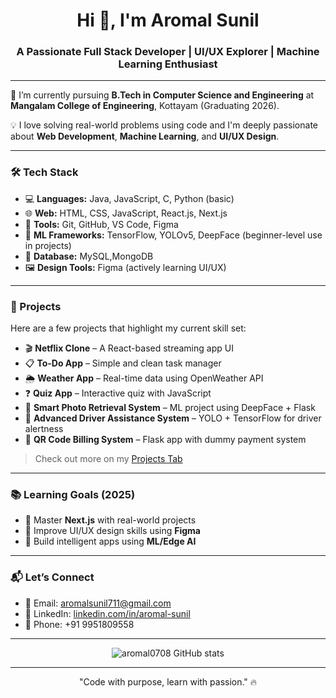 <h1 align="center">Hi 👋, I'm Aromal Sunil</h1>
<h3 align="center">A Passionate Full Stack Developer | UI/UX Explorer | Machine Learning Enthusiast</h3>

---

🚀 I’m currently pursuing **B.Tech in Computer Science and Engineering** at **Mangalam College of Engineering**, Kottayam (Graduating 2026).

💡 I love solving real-world problems using code and I'm deeply passionate about **Web Development**, **Machine Learning**, and **UI/UX Design**.

---

### 🛠️ Tech Stack

- 💻 **Languages:** Java, JavaScript, C, Python (basic)
- 🌐 **Web:** HTML, CSS, JavaScript, React.js, Next.js
- 🔧 **Tools:** Git, GitHub, VS Code, Figma
- 🧠 **ML Frameworks:** TensorFlow, YOLOv5, DeepFace (beginner-level use in projects)
- 💾 **Database:** MySQL,MongoDB
- 🖼️ **Design Tools:** Figma (actively learning UI/UX)

---

### 🧩 Projects

Here are a few projects that highlight my current skill set:

- 🎬 **Netflix Clone** – A React-based streaming app UI  
- 📋 **To-Do App** – Simple and clean task manager  
- 🌦️ **Weather App** – Real-time data using OpenWeather API  
- ❓ **Quiz App** – Interactive quiz with JavaScript  
- 🧠 **Smart Photo Retrieval System** – ML project using DeepFace + Flask  
- 🚗 **Advanced Driver Assistance System** – YOLO + TensorFlow for driver alertness  
- 🛒 **QR Code Billing System** – Flask app with dummy payment system  

> Check out more on my [Projects Tab](https://github.com/aromal0708?tab=repositories)

---

### 📚 Learning Goals (2025)

- 🔁 Master **Next.js** with real-world projects  
- 🎨 Improve UI/UX design skills using **Figma**  
- 🤖 Build intelligent apps using **ML/Edge AI**    

---

### 📬 Let’s Connect

- 📧 Email: [aromalsunil711@gmail.com](mailto:aromalsunil711@gmail.com)  
- 💼 LinkedIn: [linkedin.com/in/aromal-sunil](https://linkedin.com/in/aromal-sunil)  
- 📱 Phone: +91 9951809558  

---

<p align="center">
  <img src="https://github-readme-stats.vercel.app/api?username=aromal0708&show_icons=true&theme=tokyonight" alt="aromal0708 GitHub stats" />
</p>

---

<p align="center">"Code with purpose, learn with passion." 🔥</p>
